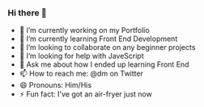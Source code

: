 ### Hi there 👋

- 🔭 I’m currently working on my Portfolio
- 🌱 I’m currently learning Front End Development
- 👯 I’m looking to collaborate on any beginner projects
- 🤔 I’m looking for help with JaveScript
- 💬 Ask me about how I ended up learning Front End
- 📫 How to reach me: @dm on Twitter
- 😄 Pronouns: Him/His
- ⚡ Fun fact: I've got an air-fryer just now


